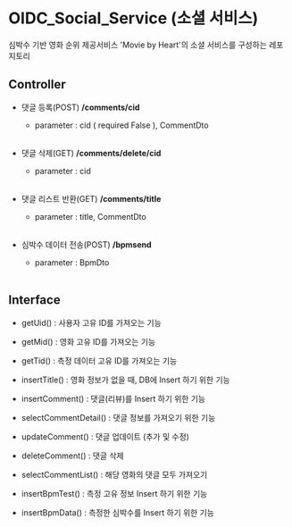 # OIDC_Social_Service (소셜 서비스)
심박수 기반 영화 순위 제공서비스 'Movie by Heart'의 소셜 서비스를 구성하는 레포지토리

## Controller
  
- 댓글 등록(POST) **/comments/cid**
  - parameter : cid ( required False ), CommentDto
  
  <br>

- 댓글 삭제(GET)  **/comments/delete/cid**
  - parameter : cid
  
  <br>
  
- 댓글 리스트 반환(GET) **/comments/title**
  - parameter : title, CommentDto
  
  <br>
  
- 심박수 데이터 전송(POST)  **/bpmsend**
  - parameter : BpmDto
  
  <br>

## Interface
- getUid() : 사용자 고유 ID를 가져오는 기능

- getMid() : 영화 고유 ID를 가져오는 기능

- getTid() : 측정 데이터 고유 ID를 가져오는 기능

- insertTitle() : 영화 정보가 없을 때, DB에 Insert 하기 위한 기능

- insertComment() : 댓글(리뷰)를 Insert 하기 위한 기능

- selectCommentDetail() : 댓글 정보를 가져오기 위한 기능

- updateComment() : 댓글 업데이트 (추가 및 수정)

- deleteComment() : 댓글 삭제

- selectCommentList() : 해당 영화의 댓글 모두 가져오기

- insertBpmTest() : 측정 고유 정보 Insert 하기 위한 기능

- insertBpmData() : 측정한 심박수를 Insert 하기 위한 기능

<br>
